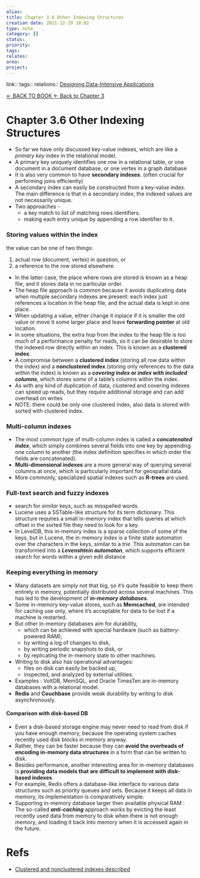 ```yaml
---
alias: 
title: Chapter 3.6 Other Indexing Structures 
creation date: 2021-12-29 18:02
type: note
category: []
status:
priority:
tags:
relates: 
area: 
project:
---
```

link:: 
tags:: 
relations:: [Designing Data-Intensive Applications](Designing%20Data-Intensive%20Applications.md) 

[<- BACK TO BOOK ](Designing%20Data-Intensive%20Applications.md)
[<- Back to Chapter 3](DDIA-%20Chapter%203.%20Storage%20and%20Retrieval.md)

# Chapter 3.6 Other Indexing Structures


- So far we have only discussed key-value indexes, which are like a _primary key_ index in the relational model. 
- A primary key uniquely identifies one row in a relational table, or one document in a document database, or one vertex in a graph database
- It is also very common to have **secondary indexes**. (often crucial for performing joins efficiently)
- A secondary index can easily be constructed from a key-value index. The main difference is that in a secondary index, the indexed values are not necessarily unique.
- Two approaches - 
    - a key match to list of matching rows identifiers.
    - making each entry unique by appending a row identifier to it.


### Storing values within the index
the value can be one of two things: 
1. actual row (document, vertex) in question, or 
2. a reference to the row stored elsewhere.

- In the latter case, the place where rows are stored is known as a heap file, and it stores data in no particular order.
- The heap file approach is common because it avoids duplicating data when multiple secondary indexes are present: each index just references a location in the heap file, and the actual data is kept in one place.
- When updating a value, either change it inplace if it is smaller the old value or move it some larger place and leave **forwarding pointer** at old location.
- In some situations, the extra hop from the index to the heap file is too much of a performance penalty for reads, so it can be desirable to store the indexed row directly within an index. This is known as a **clustered index**.
- A compromise between a **clustered index** (storing all row data within the index) and a **nonclustered index** (storing only references to the data within the index) is known as a **_covering index_ or _index with included columns_**, which stores _some_ of a table’s columns within the index.
- As with any kind of duplication of data, clustered and covering indexes can speed up reads, but they require additional storage and can add overhead on writes
- NOTE: there could be only one clustered index, also data is stored with sorted with clustered index.

### Multi-column indexes

- The most common type of multi-column index is called a **_concatenated index_**, which simply combines several fields into one key by appending one column to another (the index definition specifies in which order the fields are concatenated).
- **Multi-dimensional indexes** are a more general way of querying several columns at once, which is particularly important for geospatial data.
- More commonly, specialized spatial indexes such as **R-trees** are used.

### Full-text search and fuzzy indexes
- search for _similar_ keys, such as misspelled words.
- Lucene uses a SSTable-like structure for its term dictionary. This structure requires a small in-memory index that tells queries at which offset in the sorted file they need to look for a key. 
- In LevelDB, this in-memory index is a sparse collection of some of the keys, but in Lucene, the in-memory index is a finite state automaton over the characters in the keys, similar to a _trie_. This automaton can be transformed into a **_Levenshtein automaton_**, which supports efficient search for words within a given edit distance

### Keeping everything in memory
- Many datasets are simply not that big, so it’s quite feasible to keep them entirely in memory, potentially distributed across several machines. This has led to the development of **_in-memory databases_**.
- Some in-memory key-value stores, such as **Memcached**, are intended for caching use only, where it’s acceptable for data to be lost if a machine is restarted.
- But other in-memory databases aim for durability, 
    - which can be achieved with special hardware (such as battery-powered RAM), 
    - by writing a log of changes to disk, 
    - by writing periodic snapshots to disk, or 
    - by replicating the in-memory state to other machines.
- Writing to disk also has operational advantages: 
    - files on disk can easily be backed up, 
    - inspected, and analyzed by external utilities.
- Examples : VoltDB, MemSQL, and Oracle TimesTen are in-memory databases with a relational model.
- **Redis** and **Couchbase** provide weak durability by writing to disk asynchronously.


#### Comparison with disk-based DB
- Even a disk-based storage engine may never need to read from disk if you have enough memory, because the operating system caches recently used disk blocks in memory anyway. 
- Rather, they can be faster because they can **avoid the overheads of encoding in-memory data structures** in a form that can be written to disk.
- Besides performance, another interesting area for in-memory databases is **providing data models that are difficult to implement with disk-based indexes**. 
- For example, Redis offers a database-like interface to various data structures such as priority queues and sets. Because it keeps all data in memory, its implementation is comparatively simple.
- Supporting in-memory database larger then available physical RAM : The so-called **_anti-caching_** approach works by evicting the least recently used data from memory to disk when there is not enough memory, and loading it back into memory when it is accessed again in the future.


# Refs
- [Clustered and nonclustered indexes described](https://docs.microsoft.com/en-us/sql/relational-databases/indexes/clustered-and-nonclustered-indexes-described?view=sql-server-ver15)


























